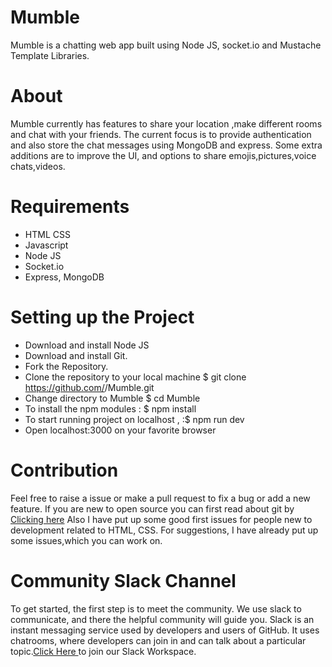# Mumble

Mumble is a chatting web app built using Node JS, socket.io and Mustache Template Libraries.

# About 

Mumble currently has features to share your location ,make different rooms and chat with your friends.
The current focus is to provide authentication and also store the chat messages using MongoDB and express.
Some extra additions are to improve the UI, and options to share emojis,pictures,voice chats,videos.


# Requirements

* HTML CSS
* Javascript
* Node JS
* Socket.io 
* Express, MongoDB

# Setting up the Project

* Download and install Node JS
* Download and install Git.
* Fork the Repository.
* Clone the repository to your local machine $ git clone https://github.com/<your-github-username>/Mumble.git
* Change directory to Mumble $ cd  Mumble
* To install the npm modules : $ npm install
* To start running project on localhost , :$ npm run dev
* Open localhost:3000 on your favorite browser
   
# Contribution

Feel free to raise a issue or make a pull request to fix a bug or add a new feature. If you are new to open source you can first read about git by <a href="https://www.codecademy.com/learn/learn-git">Clicking here</a> 
Also I have put up some good first issues for people new to development related to HTML, CSS. 
For suggestions, I have already put up some issues,which you can work on.

# Community Slack Channel

To get started, the first step is to meet the community. We use slack to communicate, and there the helpful community will guide you. Slack is an instant messaging service used by developers and users of GitHub. It uses chatrooms, where developers can join in and can talk about a particular topic.<a href="https://join.slack.com/t/mumble-kwoc/shared_invite/zt-jlc3y6cn-tqw0534L5Hc8WkEonKCjkA">Click Here </a> to join our Slack Workspace.





   
   
   
